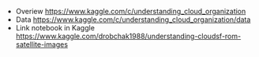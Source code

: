 * Overiew https://www.kaggle.com/c/understanding_cloud_organization
* Data https://www.kaggle.com/c/understanding_cloud_organization/data
* Link notebook in Kaggle https://www.kaggle.com/drobchak1988/understanding-cloudsf-rom-satellite-images
